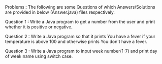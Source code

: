 Problems : The following are some Questions of which Answers/Solutions are provided in below (Answer.java) files respectively.

Question 1 : Write a Java program to get a number from the user and print whether it is
positive or negative.

Question 2 : Write a Java program so that it prints You have a fever if your temperature
is above 100 and otherwise prints You don't have a fever.

Question 3 : Write a Java program to input week number(1-7) and print day of week name
using switch case.


